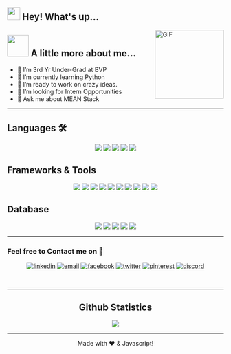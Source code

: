

<h2><img src="https://emojis.slackmojis.com/emojis/images/1531849430/4246/blob-sunglasses.gif?1531849430" width="30"/> Hey! What's up...</h2>

<img align="right" alt="GIF" height="160px" src="https://media.giphy.com/media/l46C9SKKVKkfp3dlu/giphy.gif">

## <img src="https://media.giphy.com/media/VgCDAzcKvsR6OM0uWg/giphy.gif" width="50"> A little more about me...  

- 🔭 I’m 3rd Yr Under-Grad at BVP
- 🌱 I’m currently learning Python
- 👯 I’m ready to work on crazy ideas. 
- :monocle_face: I’m looking for Intern Opportunities
- 💬 Ask me about MEAN Stack


---
## Languages 🛠 
<p align="center">
  <img src="https://img.icons8.com/color/55/000000/c-plus-plus-logo.png"/>
  <img src="https://img.icons8.com/color/55/000000/javascript.png"/>
  <img src="https://img.icons8.com/color/55/000000/typescript.png"/>
  <img src="https://img.icons8.com/color/55/000000/dart.png"/>
  <img src="https://img.icons8.com/color/55/000000/python.png"/>
  
</p>

## Frameworks & Tools 
<p align="center">
  <img src="https://img.icons8.com/plasticine/65/000000/github.png"/>
  <img src="https://img.icons8.com/fluent/55/000000/visual-studio-code-2019.png"/>
  <img src="https://img.icons8.com/fluent/55/000000/sublime-text.png"/>
  <img src="https://img.icons8.com/color/55/000000/angularjs.png"/>
  <img src="https://img.icons8.com/color/55/000000/npm.png"/>
  <img src="https://img.icons8.com/color/55/000000/amazon-web-services.png"/>
  <img src="https://img.icons8.com/color/55/000000/google-cloud-platform.png"/>
  <img src="https://img.icons8.com/color/55/000000/heroku.png"/>
  <img src="https://img.icons8.com/color/55/000000/linux.png"/>
  <img src="https://img.icons8.com/nolan/64/windows-logo.png"/>
</p>



## Database 
<p align="center">
  <img src="https://img.icons8.com/color/55/000000/mongodb.png"/>
  <img src="https://img.icons8.com/fluent/55/000000/database.png"/>
  <img src="https://img.icons8.com/nolan/64/amazon-s3.png"/>
  <img src="https://img.icons8.com/color/55/000000/cloud-firestore.png"/>
  <img src="https://img.icons8.com/color/55/000000/google-firebase-console.png"/>
</p>



---
### Feel free to Contact me on 📝
<p align="center">
  <a href="https://www.linkedin.com/in/codesparsh/"><img src="https://img.icons8.com/color/70/000000/linkedin.png" alt="linkedin"/></a>
  <a href="mailto:snowmansparsh4@gmail.com"><img src="https://img.icons8.com/color/70/000000/gmail.png" alt="email"/></a>
  <a href="https://www.facebook.com/sparsh.tandon.167/"><img src="https://img.icons8.com/color/70/000000/facebook.png" alt="facebook"/></a>
  <a href="https://twitter.com/codesparsh"><img src="https://img.icons8.com/color/70/000000/twitter-squared.png" alt="twitter"/></a>
  <a href="https://in.pinterest.com/snowmansparsh4/"><img src="https://img.icons8.com/color/70/000000/pinterest--v1.png" alt="pinterest"/></a>
  <a href="mailto:codesparsh#1923"><img src="https://img.icons8.com/color/70/000000/discord-logo.png" alt="discord"/></a>
</p>
<br />

---
<h2 align="center"> Github Statistics</h2>
  
  <div align="center"> 
     <a href="">
      <img align="center" src="https://github-readme-stats-sigma-five.vercel.app/api?username=codesparsh&show_icons=true&count_private=true&theme=dracula&line_height=30" />
       </a>
</div

<br/>

---

<p align="center">
Made with ❤️ & Javascript!
</p>

[linkedin]: https://www.linkedin.com/in/vanshbhasin157/

